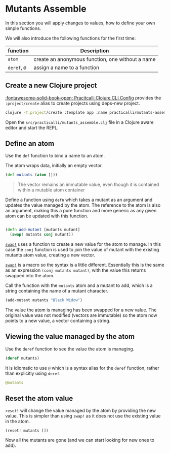 # Mutants Assemble

<!-- TODO: Mutants assembled as a card game, with card deck and hands managed in an atom -->

In this section you will apply changes to values, how to define your own simple functions.

We will also introduce the following functions for the first time:

| function     | Description                                      |
|--------------|--------------------------------------------------|
| `atom`       | create an anonymous function, one without a name |
| `deref`, `@` | assign a name to a function                      |

## Create a new Clojure project

[:fontawesome-solid-book-open: Pracitcalli Clojure CLI Config](/clojure/clojure-cli/practicalli-config/) provides the `:project/create` alias to create projects using deps-new project.

```bash
clojure -T:project/create :template app :name practicalli/mutants-assemble
```

Open the `src/practicalli/mutants_assemble.clj` file in a Clojure aware editor and start the REPL.

## Define an atom

Use the `def` function to bind a name to an atom.

The atom wraps data, initially an empty vector.

```clojure
(def mutants (atom []))
```

> The vector remains an immutable value, even though it is contained within a mutable atom container

Define a function using `defn` which takes a mutant as an argument and updates the value managed by the atom.  The reference to the atom is also an argument, making this a pure function and more generic as any given atom can be updated with this function.

```clojure

(defn add-mutant [mutants mutant]
  (swap! mutants conj mutant))
```

[`swap!`](https://clojuredocs.org/clojure.core/swap!) uses a function to create a new value for the atom to manage.  In this case the `conj` function is used to join the value of mutant with the existing mutants atom value, creating a new vector.

[`swap!`](https://clojuredocs.org/clojure.core/swap!) is a macro so the syntax is a little different. Essentially this is the same as an expression `(conj mutants mutant)`, with the value this returns swapped into the atom.

Call the function with the `mutants` atom and a mutant to add, which is a string containing the name of a mutant character.

```clojure
(add-mutant mutants "Black Widow")
```

The value the atom is managing has been swapped for a new value.  The original value was not modified (vectors are immutable) so the atom now points to a new value, a vector containing a string.

## Viewing the value managed by the atom

Use the `deref` function to see the value the atom is managing.

```clojure
(deref mutants)
```

It is idiomatic to use `@` which is a syntax alias for the `deref` function, rather than explicitly using `deref`.

```clojure
@mutants
```

## Reset the atom value

`reset!` will change the value managed by the atom by providing the new value.  This is simpler than using `swap!` as it does not use the existing value in the atom.

```
(reset! mutants [])
```

Now all the mutants are gone (and we can start looking for new ones to add).



<!--

## Mutants Card game


Define a specification for each playing card

```clojure

```

-->
